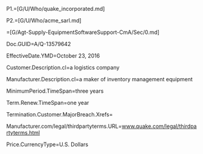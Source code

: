 P1.=[G/U/Who/quake_incorporated.md]

P2.=[G/U/Who/acme_sarl.md]

=[G/Agt-Supply-EquipmentSoftwareSupport-CmA/Sec/0.md]

Doc.GUID=A/Q-13579642

EffectiveDate.YMD=October 23, 2016

Customer.Description.cl=a logistics company

Manufacturer.Description.cl=a maker of inventory management equipment

MinimumPeriod.TimeSpan=three years

Term.Renew.TimeSpan=one year

Termination.Customer.MajorBreach.Xrefs=

Manufacturer.com/legal/thirdpartyterms.URL=www.quake.com/legal/thirdpartyterms.html

Price.CurrencyType=U.S. Dollars

